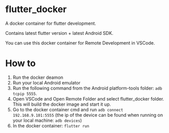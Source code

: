 # flutter_docker
 A docker container for flutter development.

 Contains latest flutter version + latest Android SDK.
 
 You can use this docker container for Remote Development in VSCode.

 # How to

 1. Run the docker deamon
 2. Run your local Android emulator
 3. Run the following command from the Android platform-tools folder: ```adb tcpip 5555```.
 4. Open VSCode and Open Remote Folder and select flutter_docker folder. This will build the docker image and start it up.
 5. Go to the docker container cmd and run ```adb connect 192.168.9.101:5555``` (the ip of the device can be found when running on your local machine: ```adb devices```)
 6. In the docker container: ```flutter run```